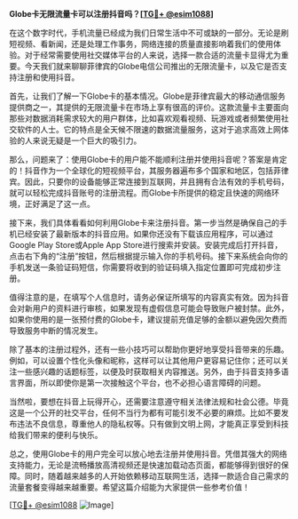 **Globe卡无限流量卡可以注册抖音吗？[[TG💪+ @esim1088](https://t.me/s/esim1088)]**

在这个数字时代，手机流量已经成为我们日常生活中不可或缺的一部分。无论是刷短视频、看新闻，还是处理工作事务，网络连接的质量直接影响着我们的使用体验。对于经常需要使用社交媒体平台的人来说，选择一款合适的流量卡显得尤为重要。今天我们就来聊聊菲律宾的Globe电信公司推出的无限流量卡，以及它是否支持注册和使用抖音。

首先，让我们了解一下Globe卡的基本情况。Globe是菲律宾最大的移动通信服务提供商之一，其提供的无限流量卡在市场上享有很高的评价。这款流量卡主要面向那些对数据消耗需求较大的用户群体，比如喜欢观看视频、玩游戏或者频繁使用社交软件的人士。它的特点是全天候不限速的数据流量服务，这对于追求高效上网体验的人来说无疑是一个巨大的吸引力。

那么，问题来了：使用Globe卡的用户能不能顺利注册并使用抖音呢？答案是肯定的！抖音作为一个全球化的短视频平台，其服务器遍布多个国家和地区，包括菲律宾。因此，只要你的设备能够正常连接到互联网，并且拥有合法有效的手机号码，就可以轻松完成抖音账号的注册流程。而Globe卡所提供的稳定且快速的网络环境，正好满足了这一点。

接下来，我们具体看看如何利用Globe卡来注册抖音。第一步当然是确保自己的手机已经安装了最新版本的抖音应用。如果你还没有下载该应用程序，可以通过Google Play Store或Apple App Store进行搜索并安装。安装完成后打开抖音，点击右下角的“注册”按钮，然后根据提示输入你的手机号码。接下来系统会向你的手机发送一条验证码短信，你需要将收到的验证码填入指定位置即可完成初步注册。

值得注意的是，在填写个人信息时，请务必保证所填写的内容真实有效。因为抖音会对新用户的资料进行审核，如果发现有虚假信息可能会导致账户被封禁。此外，如果你使用的是一张预付费的Globe卡，建议提前充值足够的金额以避免因欠费而导致服务中断的情况发生。

除了基本的注册过程外，还有一些小技巧可以帮助你更好地享受抖音带来的乐趣。例如，可以设置个性化头像和昵称，这样可以让其他用户更容易记住你；还可以关注一些感兴趣的话题标签，以便及时获取相关内容推送。另外，由于抖音支持多语言界面，所以即使你是第一次接触这个平台，也不必担心语言障碍的问题。

当然啦，要想在抖音上玩得开心，还需要注意遵守相关法律法规和社会公德。毕竟这是一个公开的社交平台，任何不当行为都有可能引发不必要的麻烦。比如不要发布违法不良信息，尊重他人的隐私权等。只有做到文明上网，才能真正享受到科技给我们带来的便利与快乐。

总之，使用Globe卡的用户完全可以放心地去注册并使用抖音。凭借其强大的网络支持能力，无论是流畅播放高清视频还是快速加载动态页面，都能够得到很好的保障。同时，随着越来越多的人开始依赖移动互联网生活，选择一款适合自己需求的流量套餐变得越来越重要。希望这篇介绍能为大家提供一些参考价值！

[[TG💪+ @esim1088](https://t.me/s/esim1088) ![Image](https://i.postimg.cc/4NQfJmqS/Snipaste-2025-05-13-00-14-12.png)]